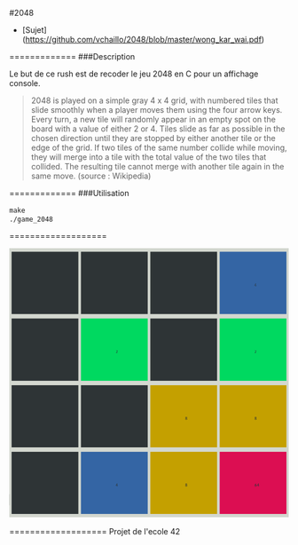#2048

* [Sujet] (https://github.com/vchaillo/2048/blob/master/wong_kar_wai.pdf)

=============
###Description

Le but de ce rush est de recoder le jeu 2048 en C pour un affichage console.

> 2048 is played on a simple gray 4 x 4 grid, with numbered tiles that slide smoothly
> when a player moves them using the four arrow keys. Every turn, a new tile will randomly
> appear in an empty spot on the board with a value of either 2 or 4. Tiles slide as far as
> possible in the chosen direction until they are stopped by either another tile or the edge
> of the grid. If two tiles of the same number collide while moving, they will merge into a
> tile with the total value of the two tiles that collided. The resulting tile cannot merge with
> another tile again in the same move. (source : Wikipedia)

=============
###Utilisation

```
make
./game_2048
```
===================

<img src="https://raw.githubusercontent.com/vchaillo/2048/master/doc/screenshots/Screenshot_20170213_075742.png"/>

===================
Projet de l'ecole 42
